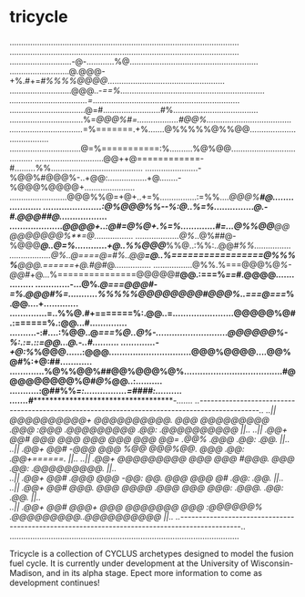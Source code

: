 # tricycle
....................................................................................................
....................................................................................................
...........................-@-............%@........................................................
..........................@.@@@-+%.#+=*#%%%%@@@@*...................................................
...........................@@@..-*==%...............................................................
..................................=*................................................................
.................................@=#.........................#%.....................................
................................%=*@@@%#=..................#@@%.....................................
................................*=%=======.+%.......@%%%%%@%%@@.....................................
...............................@=%===========:%..........%@%@@......................................
..............................@@++@============-#.........%%........................................
.......................-%@@%#@@@%-..+@@:.................+@........-%@@@%@@@@+......................
.........................@@@%%@=+@+..+=%................:=%%....*@@@%*********#@....................
......................:@%@@@%%--%*:@..%=%...............*@.-*#.@@@#*************#@..................
....................@@@@+..:@#=@%***@+.%=%.............#=...@%%@@****@@@@@@@@@%**=@.................
...................@%*..@%##@-%@@@***@..@=%............+@..%%@@@***%%@..:%%:..@@#*%%................
..................@%..@====@=#%..@@**=@..%=================@%%%%**@@@.======+@.#@#*@................
.................@%%.%===@@@%@*%-@@#*+@...%===============@@@@@#**@@.:===%*==*#.@@@@................
.............-...@%*.@===@@@#-=%.@@@#%=...........%%%%%@@@@@@@@#@@@%..===@===*%.@@....+.............
..............=..%%@.#+=======%:.@@..=.......................@@@@@%@#.:======%.:@@...#..............
..........-:#....:%@@..@*===%@..@%-...........................@@@@@@%-%:.:=.::=@@...@.-..#..........
.............-+@:%*%@@@......:@@@...............................@@@%@@@@....@@%@#%:+@:##............
.............%@%%@@%##@@%@@@%@%.....................................#@@@@@@@@@%@#*@%*@@..:..........
...........:@#********************#%%*=:................=##****************************##:..........
.......#************************************************************************************-.......
..*----------------------------------------------------------------------------------------------*..
..|| @@@@@@@@@@+ @@@@@@@@@@.  @@@   @@@@@@@@@  .@@@    :@@@  .@@@@@@@@@  .@@:       .@@@@@@@@@@ ||..
..||    .@@+     @@#     @@@  @@@  @@@     @@@   @@@  *@@=  .@@%    .@@@ .@@:       .@@.        ||..   
..||    .@@+     @@#    -@@@  @@@ %@@             @@@%@@.   @@@          .@@:       .@@+======. ||.. 
..||    .@@+     @@@@@@@@@    @@@ @@@              #@@@.    @@@          .@@:       .@@@@@@@@@. ||..     
..||    .@@+     @@#  .@@@    @@@ -@@:     @@.      @@@     @@@      @#  .@@:       .@@.        ||..   
..||    .@@+     @@#    @@@.  @@@  @@@@  .@@@*      @@@      @@@:  .@@@. .@@:       .@@.        ||..   
..||    .@@+     @@#     @@@+ @@@    @@@@@@@        @@@       :@@@@@@%   .@@@@@@@@@..@@@@@@@@@@ ||..
..*----------------------------------------------------------------------------------------------*..
....................................................................................................

Tricycle is a collection of CYCLUS archetypes designed to model the fusion fuel cycle. It is
currently under development at the University of Wisconsin-Madison, and in its alpha stage.
Epect more information to come as development continues!